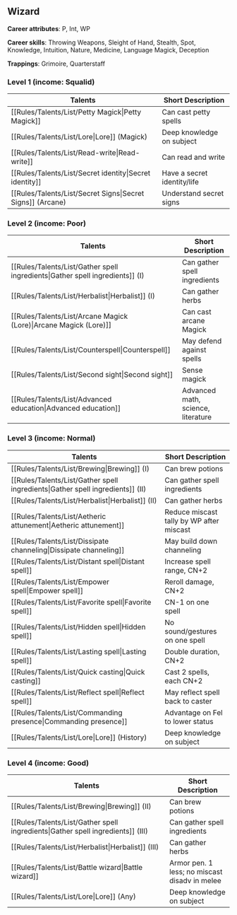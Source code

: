
## Wizard

**Career attributes**: P, Int, WP

**Career skills**: Throwing Weapons, Sleight of Hand, Stealth, Spot, Knowledge, Intuition, Nature, Medicine, Language Magick, Deception

**Trappings**: Grimoire, Quarterstaff

### Level 1 (income: Squalid)

| Talents | Short Description |
| --- | --- |
| [[Rules/Talents/List/Petty Magick\|Petty Magick]] | Can cast petty spells |
| [[Rules/Talents/List/Lore\|Lore]] (Magick) | Deep knowledge on subject |
| [[Rules/Talents/List/Read-write\|Read-write]] | Can read and write |
| [[Rules/Talents/List/Secret identity\|Secret identity]] | Have a secret identity/life |
| [[Rules/Talents/List/Secret Signs\|Secret Signs]] (Arcane) | Understand secret signs |


### Level 2 (income: Poor)

| Talents | Short Description |
| --- | --- |
| [[Rules/Talents/List/Gather spell ingredients\|Gather spell ingredients]] (I) | Can gather spell ingredients |
| [[Rules/Talents/List/Herbalist\|Herbalist]] (I) | Can gather herbs |
| [[Rules/Talents/List/Arcane Magick (Lore)\|Arcane Magick (Lore)]] | Can cast arcane Magick |
| [[Rules/Talents/List/Counterspell\|Counterspell]] | May defend against spells |
| [[Rules/Talents/List/Second sight\|Second sight]] | Sense magick |
| [[Rules/Talents/List/Advanced education\|Advanced education]] | Advanced math, science, literature |


### Level 3 (income: Normal)

| Talents | Short Description |
| --- | --- |
| [[Rules/Talents/List/Brewing\|Brewing]] (I) | Can brew potions |
| [[Rules/Talents/List/Gather spell ingredients\|Gather spell ingredients]] (II) | Can gather spell ingredients |
| [[Rules/Talents/List/Herbalist\|Herbalist]] (II) | Can gather herbs |
| [[Rules/Talents/List/Aetheric attunement\|Aetheric attunement]] | Reduce miscast tally by WP after miscast |
| [[Rules/Talents/List/Dissipate channeling\|Dissipate channeling]] | May build down channeling |
| [[Rules/Talents/List/Distant spell\|Distant spell]] | Increase spell range, CN+2 |
| [[Rules/Talents/List/Empower spell\|Empower spell]] | Reroll damage, CN+2 |
| [[Rules/Talents/List/Favorite spell\|Favorite spell]] | CN-1 on one spell |
| [[Rules/Talents/List/Hidden spell\|Hidden spell]] | No sound/gestures on one spell |
| [[Rules/Talents/List/Lasting spell\|Lasting spell]] | Double duration, CN+2 |
| [[Rules/Talents/List/Quick casting\|Quick casting]] | Cast 2 spells, each CN+2 |
| [[Rules/Talents/List/Reflect spell\|Reflect spell]] | May reflect spell back to caster |
| [[Rules/Talents/List/Commanding presence\|Commanding presence]] | Advantage on Fel to lower status |
| [[Rules/Talents/List/Lore\|Lore]] (History) | Deep knowledge on subject |


### Level 4 (income: Good)

| Talents | Short Description |
| --- | --- |
| [[Rules/Talents/List/Brewing\|Brewing]] (II) | Can brew potions |
| [[Rules/Talents/List/Gather spell ingredients\|Gather spell ingredients]] (III) | Can gather spell ingredients |
| [[Rules/Talents/List/Herbalist\|Herbalist]] (III) | Can gather herbs |
| [[Rules/Talents/List/Battle wizard\|Battle wizard]] | Armor pen. 1 less; no miscast disadv in melee |
| [[Rules/Talents/List/Lore\|Lore]] (Any) | Deep knowledge on subject |


